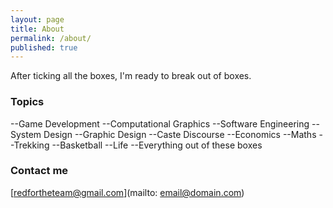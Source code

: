 ```yaml
---
layout: page
title: About
permalink: /about/
published: true
---
```


After ticking all the boxes, I'm ready to break out of boxes. 

### Topics

--Game Development
--Computational Graphics
--Software Engineering
--System Design
--Graphic Design
--Caste Discourse
--Economics
--Maths
--Trekking
--Basketball
--Life
--Everything out of these boxes

### Contact me

[redfortheteam@gmail.com](mailto: email@domain.com)
